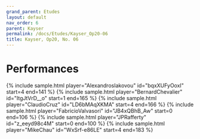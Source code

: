 ```yaml
---
grand_parent: Etudes
layout: default
nav_order: 6
parent: Kayser
permalink: /docs/Etudes/Kayser_Op20-06
title: Kayser, Op20, No. 06
---
```

# Performances
<div class="sample-container">
    {% include sample.html player="AlexandrosIakovou" id="bqxXUFyOoxI" start=4 end=141 %}
    {% include sample.html player="BernardChevalier" id="ItgJtVrD__o" start=1 end=165 %}
    {% include sample.html player="ClaudioCruz" id="LD6bMAqXKMA" start=4 end=166 %}
    {% include sample.html player="FabricioValvasori" id="JB4xQBhB_Aw" start=0 end=106 %}
    {% include sample.html player="JPRafferty" id="z_eeyd98c4M" start=0 end=100 %}
    {% include sample.html player="MikeChau" id="WxSrf-e86LE" start=4 end=183 %}
</div>